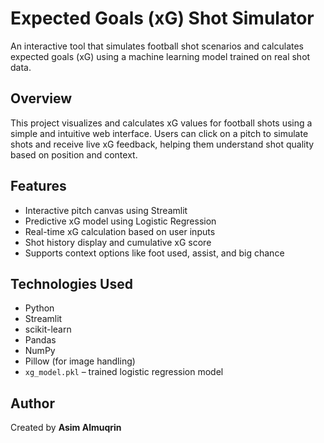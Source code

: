 # Expected Goals (xG) Shot Simulator

An interactive tool that simulates football shot scenarios and calculates expected goals (xG) using a machine learning model trained on real shot data.

## Overview

This project visualizes and calculates xG values for football shots using a simple and intuitive web interface. Users can click on a pitch to simulate shots and receive live xG feedback, helping them understand shot quality based on position and context.

## Features

- Interactive pitch canvas using Streamlit
- Predictive xG model using Logistic Regression
- Real-time xG calculation based on user inputs
- Shot history display and cumulative xG score
- Supports context options like foot used, assist, and big chance

## Technologies Used

- Python
- Streamlit
- scikit-learn
- Pandas
- NumPy
- Pillow (for image handling)
- `xg_model.pkl` – trained logistic regression model

## Author

Created by **Asim Almuqrin**
